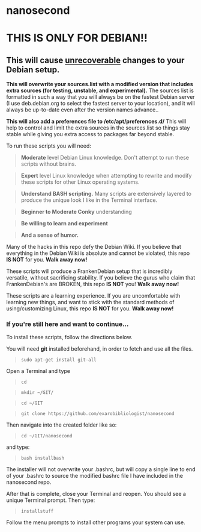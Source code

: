 nanosecond
==========
<h1>THIS IS ONLY FOR DEBIAN!!</h1>

<h2>This will cause <u>unrecoverable</u> changes to your Debian setup.</h2>

<b>This will overwrite your sources.list with a modified version that includes extra sources (for testing, unstable, and experimental).</b> The sources list is formatted in such a way that you will always be on the fastest Debian server (I use deb.debian.org to select the fastest server to your location), and it will always be up-to-date even after the version names advance..

<b>This will also add a preferences file to /etc/apt/preferences.d/</b> This will help to control and limit the extra sources in the sources.list so things stay stable while giving you extra access to packages far beyond stable.

To run these scripts you will need:
<blockquote><b>Moderate</b> level Debian Linux knowledge. Don't attempt to run these scripts without brains.</blockquote>
<blockquote><b>Expert</b> level Linux knowledge when attempting to rewrite and modify these scripts for other Linux operating systems.</blockquote>
<blockquote><b>Understand BASH scripting.</b> Many scripts are extensively layered to produce the unique look I like in the Terminal interface.</blockquote>
<blockquote><b>Beginner to Moderate Conky</b> understanding</blockquote>
<blockquote><b>Be willing to learn and experiment</b></blockquote>
<blockquote><b>And a sense of humor.</b></blockquote>

Many of the hacks in this repo defy the Debian Wiki.
If you believe that everything in the Debian Wiki is absolute and cannot be violated, this repo <b>IS NOT</b> for you. <b>Walk away now!</b>

These scripts will produce a FrankenDebian setup that is incredibly versatile, without sacrificing stability.
If you believe the gurus who claim that FrankenDebian's are BROKEN, this repo <b>IS NOT</b> you! <b>Walk away now!</b>

These scripts are a learning experience.
If you are uncomfortable with learning new things, and want to stick with the standard methods of using/customizing Linux, this repo <b>IS NOT</b> for you. <b>Walk away now!</b>

<h3>If you're still here and want to continue...</h3>

To install these scripts, follow the directions below.

You will need <b>git</b> installed beforehand, in order to fetch and use all the files.

<blockquote><code>sudo apt-get install git-all</code></blockquote>

Open a Terminal and type
<blockquote><code>cd</code></blockquote>
<blockquote><code>mkdir ~/GIT/</code></blockquote>
<blockquote><code>cd ~/GIT</code></blockquote>
<blockquote><code>git clone https://github.com/exarobibliologist/nanosecond</code></blockquote>

Then navigate into the created folder like so:
<blockquote><code>cd ~/GIT/nanosecond</code></blockquote>

and type:
<blockquote><code>bash installbash</code></blockquote>

The installer will not overwrite your .bashrc, but will copy a single line to end of your .bashrc to source the modified bashrc file I have included in the nanosecond repo.

After that is complete, close your Terminal and reopen.
You should see a unique Terminal prompt.
Then type:

<blockquote><code>installstuff</code></blockquote>

Follow the menu prompts to install other programs your system can use.
